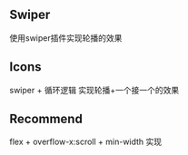 ## Swiper
使用swiper插件实现轮播的效果

## Icons
swiper + 循环逻辑
实现轮播+一个接一个的效果

## Recommend
flex + overflow-x:scroll + min-width 实现